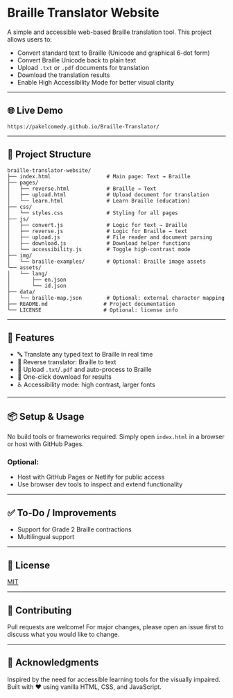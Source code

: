 # Braille Translator Website

A simple and accessible web-based Braille translation tool. This project allows users to:

* Convert standard text to Braille (Unicode and graphical 6-dot form)
* Convert Braille Unicode back to plain text
* Upload `.txt` or `.pdf` documents for translation
* Download the translation results
* Enable High Accessibility Mode for better visual clarity

---

## 🌐 Live Demo

```
https://pakelcomedy.github.io/Braille-Translator/
```

---

## 📁 Project Structure

```
braille-translator-website/
├── index.html                  # Main page: Text → Braille
├── pages/
│   ├── reverse.html            # Braille → Text
│   ├── upload.html             # Upload document for translation
│   └── learn.html              # Learn Braille (education)
├── css/
│   └── styles.css              # Styling for all pages
├── js/
│   ├── convert.js              # Logic for text → Braille
│   ├── reverse.js              # Logic for Braille → text
│   ├── upload.js               # File reader and document parsing
│   ├── download.js             # Download helper functions
│   └── accessibility.js        # Toggle high-contrast mode
├── img/
│   └── braille-examples/       # Optional: Braille image assets
└── assets/
│   └── lang/
│       ├── en.json
│       └── id.json
├── data/
│   └── braille-map.json        # Optional: external character mapping
├── README.md                  # Project documentation
└── LICENSE                    # Optional: license info
```

---

## 🚀 Features

* 🔤 Translate any typed text to Braille in real time
* 🔄 Reverse translator: Braille to text
* 📁 Upload `.txt`/`.pdf` and auto-process to Braille
* 💾 One-click download for results
* ♿ Accessibility mode: high contrast, larger fonts

---

## 📦 Setup & Usage

No build tools or frameworks required.
Simply open `index.html` in a browser or host with GitHub Pages.

### Optional:

* Host with GitHub Pages or Netlify for public access
* Use browser dev tools to inspect and extend functionality

---

## ✅ To-Do / Improvements

* Support for Grade 2 Braille contractions
* Multilingual support

---

## 📜 License

[MIT](./LICENSE)

---

## 🤝 Contributing

Pull requests are welcome! For major changes, please open an issue first to discuss what you would like to change.

---

## 🙏 Acknowledgments

Inspired by the need for accessible learning tools for the visually impaired. Built with ❤️ using vanilla HTML, CSS, and JavaScript.
